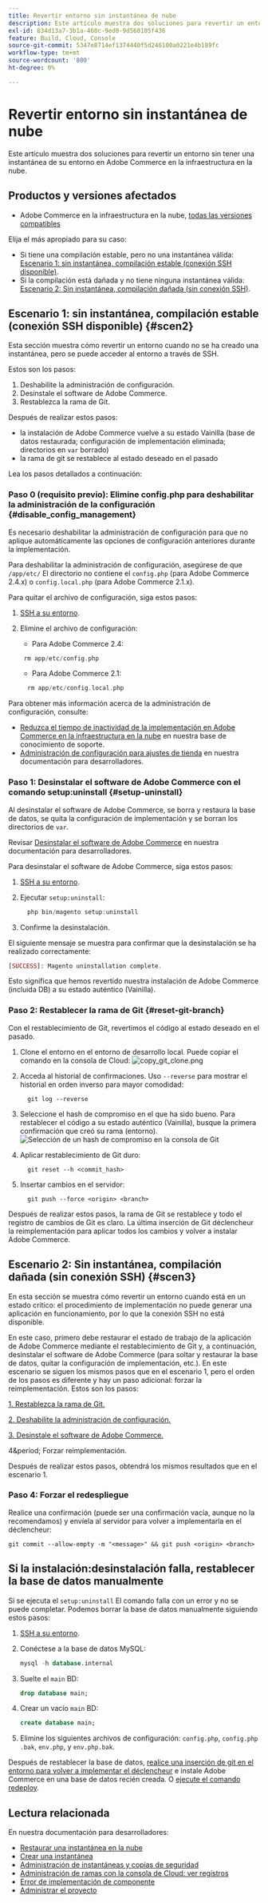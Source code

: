 ```yaml
---
title: Revertir entorno sin instantánea de nube
description: Este artículo muestra dos soluciones para revertir un entorno sin tener una instantánea de su entorno en Adobe Commerce en la infraestructura en la nube.
exl-id: 834d13a7-3b1a-460c-9ed0-9d560105f436
feature: Build, Cloud, Console
source-git-commit: 5347e8714ef1374440f5d246100a0221e4b189fc
workflow-type: tm+mt
source-wordcount: '800'
ht-degree: 0%

---
```


# Revertir entorno sin instantánea de nube

Este artículo muestra dos soluciones para revertir un entorno sin tener una instantánea de su entorno en Adobe Commerce en la infraestructura en la nube.

## Productos y versiones afectados

* Adobe Commerce en la infraestructura en la nube, [todas las versiones compatibles](https://magento.com/sites/default/files/magento-software-lifecycle-policy.pdf)

Elija el más apropiado para su caso:

* Si tiene una compilación estable, pero no una instantánea válida: [Escenario 1: sin instantánea, compilación estable (conexión SSH disponible)](#scen2).
* Si la compilación está dañada y no tiene ninguna instantánea válida: [Escenario 2: Sin instantánea, compilación dañada (sin conexión SSH)](#scen3).

## Escenario 1: sin instantánea, compilación estable (conexión SSH disponible) {#scen2}

Esta sección muestra cómo revertir un entorno cuando no se ha creado una instantánea, pero se puede acceder al entorno a través de SSH.

Estos son los pasos:

1. Deshabilite la administración de configuración.
1. Desinstale el software de Adobe Commerce.
1. Restablezca la rama de Git.

Después de realizar estos pasos:

* la instalación de Adobe Commerce vuelve a su estado Vainilla (base de datos restaurada; configuración de implementación eliminada; directorios en `var` borrado)
* la rama de git se restablece al estado deseado en el pasado

Lea los pasos detallados a continuación:

### Paso 0 (requisito previo): Elimine config.php para deshabilitar la administración de la configuración {#disable_config_management}

Es necesario deshabilitar la administración de configuración para que no aplique automáticamente las opciones de configuración anteriores durante la implementación.

Para deshabilitar la administración de configuración, asegúrese de que `/app/etc/` El directorio no contiene el `config.php` (para Adobe Commerce 2.4.x) o `config.local.php` (para Adobe Commerce 2.1.x).

Para quitar el archivo de configuración, siga estos pasos:

1. [SSH a su entorno](https://experienceleague.adobe.com/docs/commerce-cloud-service/user-guide/develop/secure-connections.html).
1. Elimine el archivo de configuración:
   * Para Adobe Commerce 2.4:

   ```php
    rm app/etc/config.php
   ```

   * Para Adobe Commerce 2.1:

   ```php
     rm app/etc/config.local.php
   ```

Para obtener más información acerca de la administración de configuración, consulte:

* [Reduzca el tiempo de inactividad de la implementación en Adobe Commerce en la infraestructura en la nube](/help/how-to/general/magento-cloud-reduce-deployment-downtime-with-configuration-management.md) en nuestra base de conocimiento de soporte.
* [Administración de configuración para ajustes de tienda](https://experienceleague.adobe.com/docs/commerce-cloud-service/user-guide/configure-store/store-settings.html) en nuestra documentación para desarrolladores.

### Paso 1: Desinstalar el software de Adobe Commerce con el comando setup:uninstall {#setup-uninstall}


Al desinstalar el software de Adobe Commerce, se borra y restaura la base de datos, se quita la configuración de implementación y se borran los directorios de `var`.

Revisar [Desinstalar el software de Adobe Commerce](https://experienceleague.adobe.com/docs/commerce-operations/installation-guide/tutorials/uninstall.html) en nuestra documentación para desarrolladores.

Para desinstalar el software de Adobe Commerce, siga estos pasos:

1. [SSH a su entorno](https://experienceleague.adobe.com/docs/commerce-cloud-service/user-guide/develop/secure-connections.html).
1. Ejecutar `setup:uninstall`:

   ```php
     php bin/magento setup:uninstall
   ```

1. Confirme la desinstalación.

El siguiente mensaje se muestra para confirmar que la desinstalación se ha realizado correctamente:

```php
[SUCCESS]: Magento uninstallation complete.
```

Esto significa que hemos revertido nuestra instalación de Adobe Commerce (incluida DB) a su estado auténtico (Vainilla).

### Paso 2: Restablecer la rama de Git {#reset-git-branch}

Con el restablecimiento de Git, revertimos el código al estado deseado en el pasado.

1. Clone el entorno en el entorno de desarrollo local. Puede copiar el comando en la consola de Cloud:    ![copy_git_clone.png](assets/copy_git_clone.png)
1. Acceda al historial de confirmaciones. Uso `--reverse` para mostrar el historial en orden inverso para mayor comodidad:

   ```git
     git log --reverse
   ```

1. Seleccione el hash de compromiso en el que ha sido bueno. Para restablecer el código a su estado auténtico (Vainilla), busque la primera confirmación que creó su rama (entorno).    ![Selección de un hash de compromiso en la consola de Git](assets/select_commit_hash.png)
1. Aplicar restablecimiento de Git duro:

   ```git
     git reset --h <commit_hash>
   ```

1. Insertar cambios en el servidor:

   ```git
     git push --force <origin> <branch>
   ```

Después de realizar estos pasos, la rama de Git se restablece y todo el registro de cambios de Git es claro. La última inserción de Git déclencheur la reimplementación para aplicar todos los cambios y volver a instalar Adobe Commerce.

## Escenario 2: Sin instantánea, compilación dañada (sin conexión SSH) {#scen3}

En esta sección se muestra cómo revertir un entorno cuando está en un estado crítico: el procedimiento de implementación no puede generar una aplicación en funcionamiento, por lo que la conexión SSH no está disponible.

En este caso, primero debe restaurar el estado de trabajo de la aplicación de Adobe Commerce mediante el restablecimiento de Git y, a continuación, desinstalar el software de Adobe Commerce (para soltar y restaurar la base de datos, quitar la configuración de implementación, etc.). En este escenario se siguen los mismos pasos que en el escenario 1, pero el orden de los pasos es diferente y hay un paso adicional: forzar la reimplementación. Estos son los pasos:

[1. Restablezca la rama de Git.](/help/how-to/general/reset-environment-on-cloud.md#reset-git-branch)

[2. Deshabilite la administración de configuración.](/help/how-to/general/reset-environment-on-cloud.md#disable_config_management)

[3. Desinstale el software de Adobe Commerce.](/help/how-to/general/reset-environment-on-cloud.md#setup-uninstall)

4&amp;period; Forzar reimplementación.

Después de realizar estos pasos, obtendrá los mismos resultados que en el escenario 1.

### Paso 4: Forzar el redespliegue

Realice una confirmación (puede ser una confirmación vacía, aunque no la recomendamos) y envíela al servidor para volver a implementarla en el déclencheur:

```git
git commit --allow-empty -m "<message>" && git push <origin> <branch>
```

## Si la instalación:desinstalación falla, restablecer la base de datos manualmente

Si se ejecuta el `setup:uninstall` El comando falla con un error y no se puede completar. Podemos borrar la base de datos manualmente siguiendo estos pasos:

1. [SSH a su entorno](https://experienceleague.adobe.com/docs/commerce-cloud-service/user-guide/develop/secure-connections.html).
1. Conéctese a la base de datos MySQL:

   ```sql
   mysql -h database.internal
   ```

1. Suelte el `main` BD:

   ```sql
   drop database main;
   ```

1. Crear un vacío `main` BD:

   ```sql
   create database main;
   ```

1. Elimine los siguientes archivos de configuración: `config.php`, `config.php` `.bak`, `env.php`, y `env.php.bak`.

Después de restablecer la base de datos, [realice una inserción de git en el entorno para volver a implementar el déclencheur](https://experienceleague.adobe.com/docs/commerce-cloud-service/user-guide/dev-tools/cloud-cli.html#git-commands) e instale Adobe Commerce en una base de datos recién creada. O [ejecute el comando redeploy](https://experienceleague.adobe.com/docs/commerce-cloud-service/user-guide/dev-tools/cloud-cli.html#environment-commands).

## Lectura relacionada

En nuestra documentación para desarrolladores:

* [Restaurar una instantánea en la nube](https://experienceleague.adobe.com/en/docs/commerce-cloud-service/user-guide/develop/storage/snapshots#restore-a-manual-backup)
* [Crear una instantánea](https://experienceleague.adobe.com/en/docs/commerce-cloud-service/user-guide/develop/storage/snapshots#create-a-manual-backup)
* [Administración de instantáneas y copias de seguridad](https://experienceleague.adobe.com/en/docs/commerce-cloud-service/user-guide/develop/storage/snapshots)
* [Administración de ramas con la consola de Cloud: ver registros](https://experienceleague.adobe.com/docs/commerce-cloud-service/user-guide/project/console-branches.html?lang=en#view-logs)
* [Error de implementación de componente](https://experienceleague.adobe.com/docs/commerce-cloud-service/user-guide/develop/deploy/recover-failed-deployment.html)
* [Administrar el proyecto](https://experienceleague.adobe.com/docs/commerce-cloud-service/user-guide/project/overview.html#configure-the-project)

